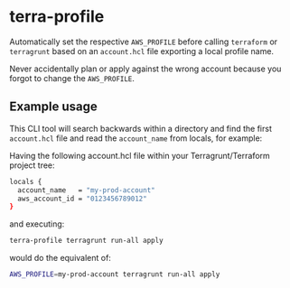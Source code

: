 # terra-profile

Automatically set the respective `AWS_PROFILE` before calling `terraform` or `terragrunt` based on an `account.hcl` file
exporting a local profile name.

Never accidentally plan or apply against the wrong account because you forgot to change the `AWS_PROFILE`.

## Example usage

This CLI tool will search backwards within a directory and find the first `account.hcl` file and read the `account_name`
from locals, for example:

Having the following account.hcl file within your Terragrunt/Terraform project tree:

```bash
locals {
  account_name   = "my-prod-account"
  aws_account_id = "0123456789012"
}
```

and executing:

```bash
terra-profile terragrunt run-all apply
```

would do the equivalent of:

```bash
AWS_PROFILE=my-prod-account terragrunt run-all apply
```
